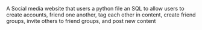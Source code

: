 A Social media website that users a python file an SQL to allow users to create accounts, friend one another, tag each other in content,
create friend groups, invite others to friend groups, and post new content
